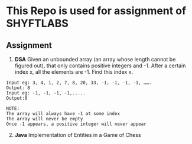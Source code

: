 # This Repo is used for assignment of SHYFTLABS 
## Assignment
1.  **DSA**
Given an unbounded array (an array whose length cannot be figured out), that only contains positive integers and -1. After a certain index x, all the elements are -1. Find this index x.

``` 
Input eg: 3, 4, 1, 2, 7, 8, 20, 33, -1, -1, -1, -1, …….
Output: 8
Input eg: -1, -1, -1, -1,.....
Output:0

NOTE:
The array will always have -1 at some index
The array will never be empty
Once -1 appears, a positive integer will never appear 
```

2. **Java**
Implementation of Entities in a Game of Chess